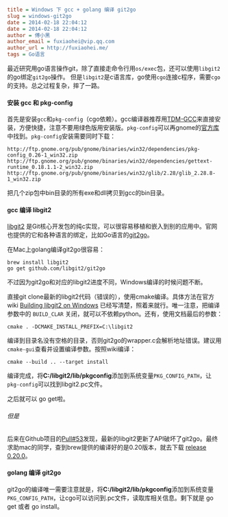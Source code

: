 ```ini

title = Windows 下 gcc + golang 编译 git2go
slug = windows-git2go
date = 2014-02-18 22:04:12
date = 2014-02-18 22:04:12
author = 傅小黑
author_email = fuxiaohei@vip.qq.com
author_url = http://fuxiaohei.me/
tags = Go语言

```

最近研究用go语言操作git，除了直接走命令行用`os/exec`包，还可以使用`libgit2`的go绑定`git2go`操作。
但是`libgit2`是c语言库，go使用`cgo`连接c程序，需要`cgo`的支持。总之过程复杂，摔了一路。<!--more-->

#### 安装 gcc 和 pkg-config

首先是安装`gcc`和`pkg-config`（cgo依赖）。gcc编译器推荐用[TDM-GCC](http://tdm-gcc.tdragon.net/)来直接安装，方便快捷，注意不要用绿色版用安装版。`pkg-config`可以再gnome的[官方库](http://ftp.gnome.org/pub/gnome/binaries/win32/dependencies/)中找到。`pkg-config`安装需要同时下载：

```
http://ftp.gnome.org/pub/gnome/binaries/win32/dependencies/pkg-config_0.26-1_win32.zip
http://ftp.gnome.org/pub/gnome/binaries/win32/dependencies/gettext-runtime_0.18.1.1-2_win32.zip
http://ftp.gnome.org/pub/gnome/binaries/win32/glib/2.28/glib_2.28.8-1_win32.zip
```

把几个zip包中bin目录的所有exe和dll拷贝到gcc的bin目录。

#### gcc 编译 libgit2

[libgit2](http://libgit2.github.com/) 是Git核心开发包的纯c实现，可以很容易移植和嵌入到别的应用中。官网也提供的它和各种语言的绑定，比如Go语言的[git2go](https://github.com/libgit2/git2go)。

在Mac上golang编译git2go很容易：

```
brew install libgit2
go get github.com/libgit2/git2go
```

不过因为git2go和对应的libgit2进度不同，Windows编译的时候问题不断。

直接git clone最新的libgit2代码（错误的），使用cmake编译。具体方法在官方wiki [Building libgit2 on Windows](https://github.com/libgit2/libgit2/wiki/Building-libgit2-on-Windows) 已经写清楚，照着来就行。唯一注意，把编译参数中的 `BUILD_CLAR` 关闭，就可以不依赖python。还有，使用文档最后的参数：

```
cmake . -DCMAKE_INSTALL_PREFIX=C:\libgit2
```

编译到目录名没有空格的目录，否则git2go的wrapper.c会解析地址错误。建议用`cmake-gui`查看并设置编译参数。按照wiki编译：

```
cmake --build .. --target install
```

编译完成，将**C:/libgit2/lib/pkgconfig**添加到系统变量`PKG_CONFIG_PATH`，让`pkg-config`可以找到libgit2.pc文件。

之后就可以 go get啦。

###### 但是

后来在Github项目的[Pull#53](https://github.com/libgit2/git2go/pull/53)发现，最新的libgit2更新了API破坏了git2go。最终求助mac的同学，查到brew提供的编译好的是0.20版本，就去下载 [release 0.20.0](https://github.com/libgit2/libgit2/releases/tag/v0.20.0)。

#### golang 编译 git2go

git2go的编译唯一需要注意就是，将**C:/libgit2/lib/pkgconfig**添加到系统变量`PKG_CONFIG_PATH`，让cgo可以访问到.pc文件，读取库相关信息。剩下就是 go get 或者 go install。
